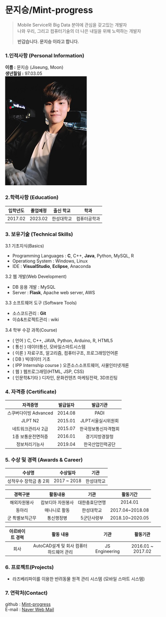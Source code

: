 # 문지승/Mint-progress

> Mobile Service와 Big Data 분야에 관심을 갖고있는 개발자  
> 나와 우리, 그리고 컴퓨터기술의 더 나은 내일을 위해 노력하는 개발자  
>  
> **반갑습니다. 문지승 이라고 합니다.**  



### 1.인적사항 (Personal Information)  
**이름 :** 문지승 (Jiseung, Moon)  
**생년월일 :** 97.03.05  
![image](image/myphoto.jpg)
### 2.학력사항 (Education)
|  입학년도  |  졸업예정  |  출신 학교  |  학과  |
| :-----: | :-----: | :-----: | :-----: |
| 2017.02 | 2023.02 |  한성대학교  | 컴퓨터공학과 |

### 3. 보유기술 (Technical Skills)
3.1 기초지식(Basics)
 - Programming Languages : **C**, C++, **Java**, Python, MySQL, R  
 - Operationg System : Windows, Linux  
 - IDE : **VisualStudio**, **Eclipse**, Anaconda  

3.2 웹 개발(Web Development)
 - DB 응용 개발 : MySQL  
 - Server : **Flask**, Apache web server, AWS  

3.3 소프트웨어 도구 (Software Tools)
 - 소스코드관리 : **Git**  
 - 이슈&프로젝트관리 : wiki  

3.4 학부 수강 과목(Course)
 - ( 언어 ) C, C++, JAVA, Python, Arduino, R, HTML5  
 - ( 통신 ) 데이터통신, 모바일스마트시스템  
 - ( 이론 ) 자료구조, 알고리즘, 컴퓨터구조, 프로그래밍언어론  
 - ( DB ) 빅데이터 기초  
 - ( IPP Internship course ) 오픈소스소프트웨어, 사물인터넷개론  
 - ( 웹 ) 웹프로그래밍(HTML, JSP, CSS)  
 - ( 인문학&기타 ) 디자인, 문화컨텐츠 마케팅전략, 3D프린팅  

### 4. 자격증 (Certificate)
|  자격증명  |  발급일자  |  발급기관  |
| :-----: | :-----: | :-----: |
|  스쿠버다이빙 Advanced | 2014.08 | PADI |
|  JLPT N2              | 2015.01 | JLPT서울실시위원회 |
|  네트워크관리사 2급    | 2015.07 | 한국정보통신자격협회 |
|  1종 보통운전면허증    | 2016.01 | 경기지방경찰청 |
|  정보처리기능사       | 2019.04 | 한국산업인력공단 |

### 5. 수상 및 경력 (Awards & Career)
|  수상명  |  수상일자  |  기관  |
|  :-----:  |  :-----:  |  :-----:  |
|  성적우수 장학금 총 2회  | 2017 ~ 2018 | 한성대학교 |

| 경력구분 | 활동내용 | 기관 | 활동기간 |
| :-----: | :-----: | :-----: | :-----: |
|  해외자원봉사 | 캄보디아 자원봉사 | 대한충효단연맹 | 2014.01 |
|  동아리 | 매나니로 활동 | 한성대학교 | 2017.04~2018.08 |
|  군 특별보직근무 | 통신행정병 | 5군단사령부 | 2018.10~2020.05 |

| 아르바이트 경력 | 활동 내용 |  기관  |  활동기관  |
| :-----: | :-----: | :-----: | :-----: |
|  회사  | AutoCAD설계 및 회사 컴퓨터 하드웨어 관리 | JS Engineering | 2016.01 ~ 2017.02 |

### 6. 프로젝트(Projects)
 - 라즈베리파이를 이용한 반려동물 원격 관리 시스템 (모바일 스마트 시스템)

### 7. 연락처(Contact)
github : [Mint-progress](https://github.com/Mint-progress)  
E-mail : [Naver Web Mail](e77331vkf@naver.com)





